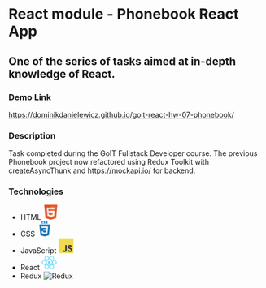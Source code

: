 # React module - Phonebook React App

## One of the series of tasks aimed at in-depth knowledge of React.

### Demo Link

https://dominikdanielewicz.github.io/goit-react-hw-07-phonebook/

### Description

Task completed during the GoIT Fullstack Developer course. The previous
Phonebook project now refactored using Redux Toolkit with createAsyncThunk and
https://mockapi.io/ for backend.

### Technologies

- HTML
  <img src="https://github.com/devicons/devicon/blob/master/icons/html5/html5-original.svg" title="HTML5" alt="HTML5" width="30" height="30"/>
- CSS
  <img src="https://github.com/devicons/devicon/blob/master/icons/css3/css3-plain-wordmark.svg"  title="CSS3" alt="CSS3" width="30" height="30"/>
- JavaScript
  <img src="https://github.com/devicons/devicon/blob/master/icons/javascript/javascript-original.svg" title="JavaScript" alt="JavaScript" width="30" height="30"/>
- React
  <img src="https://github.com/devicons/devicon/blob/master/icons/react/react-original.svg" title="React" alt="React" width="30" height="30"/>
- Redux
  <img src="https://cdn.jsdelivr.net/gh/devicons/devicon/icons/redux/redux-original.svg" title="Redux" alt="Redux" width="30" height="30"/>
